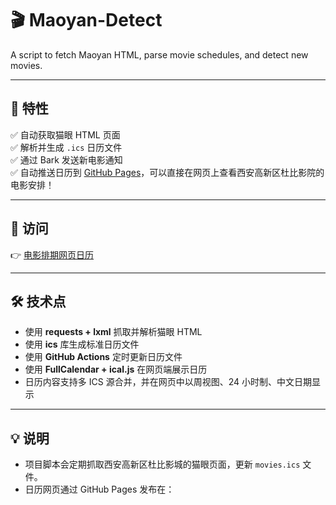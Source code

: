 # 🎬 Maoyan-Detect

A script to fetch Maoyan HTML, parse movie schedules, and detect new movies.

---

## 📢 特性

✅ 自动获取猫眼 HTML 页面  
✅ 解析并生成 `.ics` 日历文件  
✅ 通过 Bark 发送新电影通知  
✅ 自动推送日历到 [GitHub Pages](https://daniel011011.github.io/Maoyan-Detect/)，可以直接在网页上查看西安高新区杜比影院的电影安排！

---

## 🔗 访问

👉 [电影排期网页日历](https://daniel011011.github.io/Maoyan-Detect/)

---

## 🛠️ 技术点

- 使用 **requests + lxml** 抓取并解析猫眼 HTML
- 使用 **ics** 库生成标准日历文件
- 使用 **GitHub Actions** 定时更新日历文件
- 使用 **FullCalendar + ical.js** 在网页端展示日历
- 日历内容支持多 ICS 源合并，并在网页中以周视图、24 小时制、中文日期显示

---

## 💡 说明

- 项目脚本会定期抓取西安高新区杜比影城的猫眼页面，更新 `movies.ics` 文件。
- 日历网页通过 GitHub Pages 发布在：
